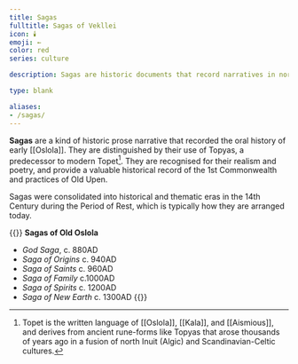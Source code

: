 ```yaml
---
title: Sagas
fulltitle: Sagas of Vekllei
icon: 🕯️
emoji: ←
color: red
series: culture

description: Sagas are historic documents that record narratives in northern Vekllei cultures, including Oslola, Kala and Aismious.

type: blank

aliases:
- /sagas/
---
```

**Sagas** are a kind of historic prose narrative that recorded the oral history of early [[Oslola]]. They are distinguished by their use of Topyas, a predecessor to modern Topet[^topet]. They are recognised for their realism and poetry, and provide a valuable historical record of the 1st Commonwealth and practices of Old Upen.

Sagas were consolidated into historical and thematic eras in the 14th Century during the Period of Rest, which is typically how they are arranged today.

{{<note panel>}}
**Sagas of Old Oslola**
- *God Saga*, c. 880AD
- *Saga of Origins* c. 940AD
- *Saga of Saints* c. 960AD
- *Saga of Family* c.1000AD
- *Saga of Spirits* c. 1200AD
- *Saga of New Earth* c. 1300AD
{{</note>}}

[^topet]: Topet is the written language of [[Oslola]], [[Kala]], and [[Aismious]], and derives from ancient rune-forms like Topyas that arose thousands of years ago in a fusion of north Inuit (Algic) and Scandinavian-Celtic cultures.